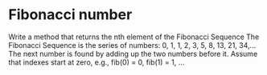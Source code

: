 # Fibonacci number
Write a method that returns the nth element of the Fibonacci Sequence
The Fibonacci Sequence is the series of numbers: 0, 1, 1, 2, 3, 5, 8, 13, 21, 34,...
The next number is found by adding up the two numbers before it.
Assume that indexes start at zero, e.g., fib(0) = 0, fib(1) = 1, ...